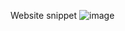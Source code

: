 Website snippet
![image](https://github.com/farhannuzul11/HTML_CSS_JS/assets/112792115/c772e3c5-125e-4e7d-8ab5-a6c93a8037d4)
